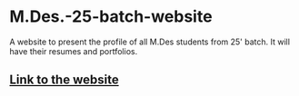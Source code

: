 # M.Des.-25-batch-website
A website to present the profile of all M.Des students from 25' batch. It will have their resumes and portfolios.


## [Link to the website](https://iitr-mdes-2025-batch.netlify.app/)
